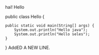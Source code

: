 hai! Hello

public class Hello {

	public static void main(String[] args) {
		System.out.println("Hello java");
		System.out.println("Hello seles");
	}
}
 AddED A NEW LINE.